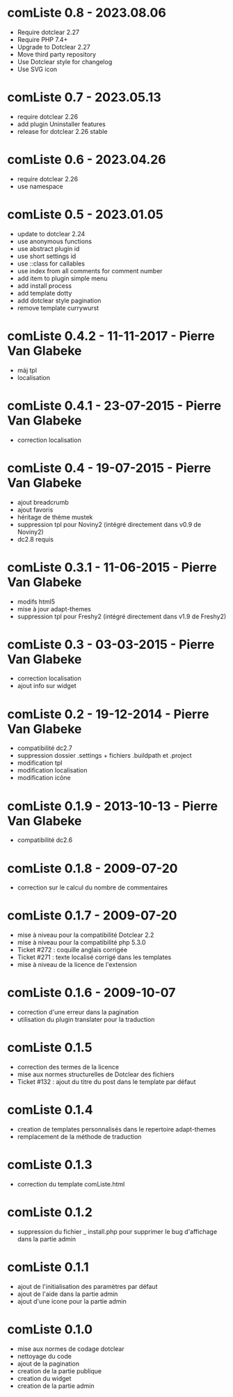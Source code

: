 comListe 0.8 - 2023.08.06
===========================================================
* Require dotclear 2.27
* Require PHP 7.4+
* Upgrade to Dotclear 2.27
* Move third party repository
* Use Dotclear style for changelog
* Use SVG icon

comListe 0.7 - 2023.05.13
===========================================================
* require dotclear 2.26
* add plugin Uninstaller features
* release for dotclear 2.26 stable

comListe 0.6 - 2023.04.26
===========================================================
* require dotclear 2.26
* use namespace

comListe 0.5 - 2023.01.05
===========================================================
* update to dotclear 2.24
* use anonymous functions
* use abstract plugin id
* use short settings id
* use ::class for callables
* use index from all comments for comment number
* add item to plugin simple menu
* add install process
* add template dotty
* add dotclear style pagination
* remove template currywurst

comListe 0.4.2 - 11-11-2017 - Pierre Van Glabeke
===========================================================
* màj tpl
* localisation

comListe 0.4.1 - 23-07-2015 - Pierre Van Glabeke
===========================================================
* correction localisation

comListe 0.4 - 19-07-2015 - Pierre Van Glabeke
===========================================================
* ajout breadcrumb
* ajout favoris
* héritage de thème mustek
* suppression tpl pour Noviny2 (intégré directement dans v0.9 de Noviny2)
* dc2.8 requis

comListe 0.3.1 - 11-06-2015 - Pierre Van Glabeke
===========================================================
* modifs html5
* mise à jour adapt-themes
* suppression tpl pour Freshy2 (intégré directement dans v1.9 de Freshy2)

comListe 0.3 - 03-03-2015 - Pierre Van Glabeke
===========================================================
* correction localisation
* ajout info sur widget

comListe 0.2 - 19-12-2014 - Pierre Van Glabeke
===========================================================
* compatibilité dc2.7
* suppression dossier .settings + fichiers .buildpath et .project
* modification tpl
* modification localisation
* modification icône

comListe 0.1.9 - 2013-10-13 - Pierre Van Glabeke
===========================================================
* compatibilité dc2.6

comListe 0.1.8 - 2009-07-20
===========================================================
* correction sur le calcul du nombre de commentaires

comListe 0.1.7 - 2009-07-20
===========================================================
* mise à niveau pour la compatibilité Dotclear 2.2
* mise à niveau pour la compatibilité php 5.3.0
* Ticket #272 : coquille anglais corrigée
* Ticket #271 : texte localisé corrigé dans les templates
* mise à niveau de la licence de l'extension

comListe 0.1.6 - 2009-10-07
===========================================================
* correction d'une erreur dans la pagination
* utilisation du plugin translater pour la traduction

comListe 0.1.5
===========================================================
* correction des termes de la licence
* mise aux normes structurelles de Dotclear des fichiers
* Ticket #132 : ajout du titre du post dans le template par défaut

comListe 0.1.4
===========================================================
* creation de templates personnalisés dans le repertoire adapt-themes
* remplacement de la méthode de traduction

comListe 0.1.3
===========================================================
* correction du template comListe.html

comListe 0.1.2
===========================================================
* suppression du fichier _ install.php pour supprimer le bug d'affichage dans la partie admin

comListe 0.1.1
===========================================================
* ajout de l'initialisation des paramètres par défaut
* ajout de l'aide dans la partie admin
* ajout d'une icone pour la partie admin

comListe 0.1.0
===========================================================
* mise aux normes de codage dotclear
* nettoyage du code
* ajout de la pagination
* creation de la partie publique
* creation du widget
* creation de la partie admin
